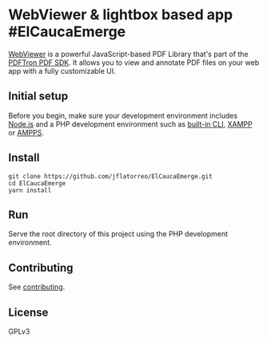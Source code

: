 # WebViewer & lightbox based app #ElCaucaEmerge

[WebViewer](https://www.pdftron.com/webviewer) is a powerful JavaScript-based PDF Library that's part of the [PDFTron PDF SDK](https://www.pdftron.com). It allows you to view and annotate PDF files on your web app with a fully customizable UI.

## Initial setup

Before you begin, make sure your development environment includes [Node.js](https://nodejs.org/en/) and a PHP development environment such as [built-in CLI](http://php.net/manual/en/features.commandline.webserver.php), [XAMPP](https://www.apachefriends.org/index.html) or [AMPPS](https://www.ampps.com/).

## Install

```
git clone https://github.com/jflatorreo/ElCaucaEmerge.git
cd ElCaucaEmerge
yarn install
```

## Run

Serve the root directory of this project using the PHP development environment.

## Contributing

See [contributing](./CONTRIBUTING.md).

## License

GPLv3
